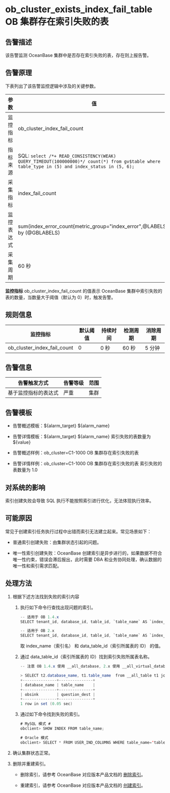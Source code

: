 ob_cluster_exists_index_fail_table OB 集群存在索引失败的表
=====================================================================



**告警描述**
-----------------------------

该告警监测 OceanBase 集群中是否存在索引失败的表，存在则上报告警。

告警原理
-------------------------

下表列出了该告警监控逻辑中涉及的关键参数。


|  参数   |                                                                                                    值                                                                                                     |
|-------|----------------------------------------------------------------------------------------------------------------------------------------------------------------------------------------------------------|
| 监控指标  | ob_cluster_index_fail_count                                                                                                                                                                              |
| 指标来源  | SQL:  ```select /*+ READ_CONSISTENCY(WEAK) QUERY_TIMEOUT(100000000)*/ count(*) from gv$table where table_type in (5) and index_status in (5, 6); ```  |
| 采集指标  | index_fail_count                                                                                                                                                                                         |
| 监控表达式 | sum(index_error_count{metric_group="index_error",@LABELS}) by (@GBLABELS)                                                                                                                                |
| 采集周期  | 60 秒                                                                                                                                                                                                     |



**监控指标** ob_cluster_index_fail_count 的值表示 OceanBase 集群中索引失败的表的数量，当数量大于阈值（默认为 0）时，触发告警。

规则信息
-------------------------



|            监控指标             | 默认阈值 | 持续时间 | 检测周期 | 消除周期 |
|-----------------------------|------|------|------|------|
| ob_cluster_index_fail_count | 0    | 0 秒  | 60 秒 | 5 分钟 |



告警信息
-------------------------



|   告警触发方式   | 告警等级 | 范围 |
|------------|------|----|
| 基于监控指标的表达式 | 严重   | 集群 |



告警模板
-------------------------

* 告警概述模板：${alarm_target} ${alarm_name}



* 告警详情模板：${alarm_target} ${alarm_name} 索引失败的表数量为 ${value}



* 告警概述样例：ob_cluster=C1-1000 OB 集群存在索引失败的表



* 告警详情样例：ob_cluster=C1-1000 OB 集群存在索引失败的表 索引失败的表数量为 1.0






对系统的影响
---------------------------

索引创建失败会导致 SQL 执行不能按照索引进行优化，无法体现执行效率。

可能原因
-------------------------

常见于创建索引任务执行过程中出错而索引无法建立起来。常见场景如下：

* 普通索引创建失败：由集群状态引起的问题。



* 唯一性索引创建失败：OceanBase 创建索引是异步进行的，如果数据不符合唯一性约束，错误会滞后报出，此时需要 DBA 和业务协同处理，确认数据的唯一性和索引需求匹配。






处理方法
-------------------------

1. 根据下述方法找到失败的索引内容

   1. 执行如下命令行查找出现问题的索引。

      ```java
      -- 适用于 OB 1.4.x
      SELECT tenant_id, database_id, table_id, `table_name` AS `index_name`,  data_table_id, index_status from __all_table where table_type=5 and index_status not in (1, 2, 3) LIMIT 10;

      -- 适用于 OB 2.x
      SELECT tenant_id, database_id, table_id, `table_name` AS `index_name`,  data_table_id, index_status from __all_virtual_table where table_type=5 and index_status not in (1, 2, 3) LIMIT 10;
      ```



      取 index_name（索引名） 和 data_table_id（索引所属表的 ID） 的值。


   2. 通过 data_table_id（索引所属表的 ID）找到索引失败所属表名称。

      ```java
      -- 注意 OB 1.4.x 使用 __all_database, 2.x 使用 __all_virtual_database

      > SELECT t2.database_name, t1.table_name  from __all_table t1 join __all_database t2 on t1.database_id=t2.database_id where t2.tenant_id=1014 and t1.table_id=1114904790614901;
      +---------------+---------------+
      | database_name | table_name    |
      +---------------+---------------+
      | obsink        | question_dest |
      +---------------+---------------+
      1 row in set (0.05 sec)
      ```



   3. 通过如下命令找到失败的索引。

      ```java
      # MySQL 模式 #
      obclient> SHOW INDEX FROM table_name;

      # Oracle 模式
      obclient> SELECT * FROM USER_IND_COLUMNS WHERE table_name='table_name';
      ```






2. 确认集群状态正常。



3. 删除并重建索引。

   * 删除索引，请参考 OceanBase 对应版本产品文档的 [删除索引](https://www.oceanbase.com/docs/oceanbase-database/oceanbase-database/V3.1.2/delete-an-index)。



   * 重建索引，请参考 OceanBase 对应版本产品文档的 [创建索引](https://www.oceanbase.com/docs/oceanbase-database/oceanbase-database/V3.1.2/create-an-index)。
